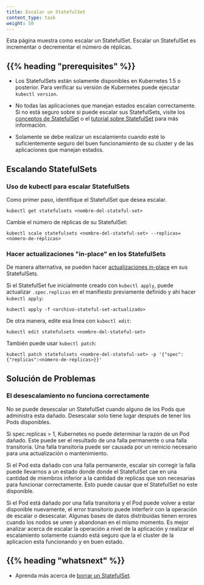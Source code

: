 ```yaml
---
title: Escalar un StatefulSet
content_type: task
weight: 50
---
```


<!-- overview -->


Esta página muestra como escalar un StatefulSet. Escalar un StatefulSet es
incrementar o decrementar el número de réplicas.

## {{% heading "prerequisites" %}}

- Los StatefulSets están solamente disponibles en Kubernetes 1.5 o posterior.
 Para verificar su versión de Kubernetes puede ejecutar `kubectl version`.

- No todas las aplicaciones que manejan estados escalan correctamente. Si no está seguro sobre si
 puede escalar sus StatefulSets, visite los [conceptos de StatefulSet](/docs/es/concepts/workloads/controllers/statefulset/)
 o el [tutorial sobre StatefulSet](/docs/tutorials/stateful-application/basic-stateful-set/) para más información.

- Solamente se debe realizar un escalamiento cuando esté lo suficientemente seguro del buen funcionamiento
 de su cluster y de las aplicaciones que manejan estados.
<!-- steps -->


## Escalando StatefulSets

### Uso de kubectl para escalar StatefulSets

Como primer paso, identifique el StatefulSet que desea escalar.

```shell
kubectl get statefulsets <nombre-del-stateful-set>
```

Cambie el número de réplicas de su StatefulSet:

```shell
kubectl scale statefulsets <nombre-del-stateful-set> --replicas=<número-de-réplicas>
```

### Hacer actualizaciones "in-place" en los StatefulSets

De manera alternativa, se pueden hacer [actualizaciones in-place](/docs/concepts/cluster-administration/manage-deployment/#in-place-updates-of-resources)
en sus StatefulSets.

Si el StatefulSet fue inicialmente creado con `kubectl apply`,
puede actualizar `.spec.replicas` en el manifiesto previamente definido y ahí hacer `kubectl apply`:

```shell
kubectl apply -f <archivo-stateful-set-actualizado>
```

De otra manera, edite esa línea con `kubectl edit`:

```shell
kubectl edit statefulsets <nombre-del-stateful-set>
```

También puede usar `kubectl patch`:

```shell
kubectl patch statefulsets <nombre-del-stateful-set> -p '{"spec":{"replicas":<número-de-réplicas>}}'
```

## Solución de Problemas

### El desescalamiento no funciona correctamente

No se puede desescalar un StatefulSet cuando alguno de los Pods que administra esta
dañado. Desescalar solo tiene lugar después de tener los Pods disponibles.

Si spec.replicas > 1, Kubernetes no puede determinar la razón de un Pod dañado.
Este puede ser el resultado de una falla permanente o una falla transitoria. Una falla
transitoria puede ser causada por un reinicio necesario para una actualización o mantenimiento.

Si el Pod esta dañado con una falla permanente, escalar
sin corregir la falla puede llevarnos a un estado donde donde el StatefulSet cae en
una cantidad de miembros inferior a la cantidad de replicas que son necesarias para funcionar
correctamente. Esto puede causar que el StatefulSet no este disponible.

Si el Pod está dañado por una falla transitoria y el Pod puede volver a estar disponible nuevamente,
el error transitorio puede interferir con la operación de escalar o desescalar. Algunas bases de datos
distribuidas tienen errores cuando los nodos se unen y abandonan en el mismo momento. Es mejor
analizar acerca de escalar la operación a nivel de la aplicación y realizar
el escalamiento solamente cuando está seguro que la el cluster de la aplicacion esta
funcionando y en buen estado.

## {{% heading "whatsnext" %}}

- Aprenda más acerca de [borrar un StatefulSet](/docs/tasks/run-application/delete-stateful-set/).
